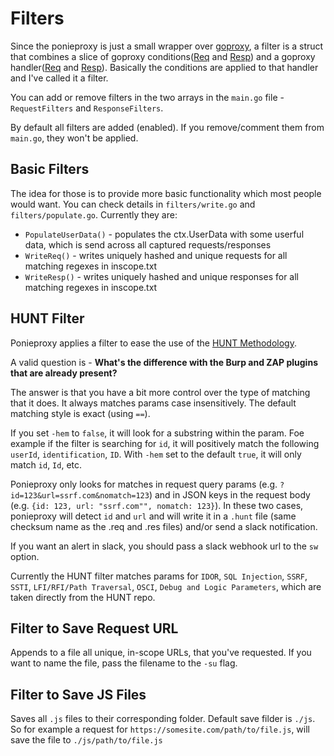 # Filters
Since the ponieproxy is just a small wrapper over [goproxy](https://github.com/elazarl/goproxy), a filter is a struct that combines a slice of goproxy conditions([Req](https://godoc.org/gopkg.in/elazarl/goproxy.v1#ReqCondition) and [Resp](https://godoc.org/gopkg.in/elazarl/goproxy.v1#RespCondition)) and a goproxy handler([Req](https://godoc.org/gopkg.in/elazarl/goproxy.v1#FuncReqHandler) and [Resp](https://godoc.org/gopkg.in/elazarl/goproxy.v1#FuncRespHandler)). Basically the conditions are applied to that handler and I've called it a filter.

You can add or remove filters in the two arrays in the `main.go` file - `RequestFilters` and `ResponseFilters`.

By default all filters are added (enabled). If you remove/comment them from `main.go`, they won't be applied.

## Basic Filters
The idea for those is to provide more basic functionality which most people would want.
You can check details in `filters/write.go` and `filters/populate.go`. Currently they are:

- `PopulateUserData()` - populates the ctx.UserData with some userful data, which is send across all captured requests/responses
- `WriteReq()` - writes uniquely hashed and unique requests for all matching regexes in inscope.txt
- `WriteResp()` - writes uniquely hashed and unique responses for all matching regexes in inscope.txt

## HUNT Filter
Ponieproxy applies a filter to ease the use of the [HUNT Methodology](https://github.com/bugcrowd/HUNT).

A valid question is - **What's the difference with the Burp and ZAP plugins that are already present?**

The answer is that you have a bit more control over the type of matching that it does. It always matches params case insensitively. The default matching style is exact (using `==`). 

If you set `-hem` to `false`, it will look for a substring within the param. Foe example if the filter is searching for `id`, it will positively match the following `userId`, `identification`, `ID`. With `-hem` set to the default `true`, it will only match `id`, `Id`, etc.

Ponieproxy only looks for matches in request query params (e.g. `?id=123&url=ssrf.com&nomatch=123`) and in JSON keys in the request body (e.g. `{id: 123, url: "ssrf.com"", nomatch: 123}`). In these two cases, ponieproxy will detect `id` and `url` and will write it in a `.hunt` file (same checksum name as the .req and .res files) and/or send a slack notification.

If you want an alert in slack, you should pass a slack webhook url to the `sw` option.

Currently the HUNT filter matches params for `IDOR`, `SQL Injection`, `SSRF`, `SSTI`, `LFI/RFI/Path Traversal`, `OSCI`, `Debug and Logic Parameters`, which are taken directly from the HUNT repo.

## Filter to Save Request URL
Appends to a file all unique, in-scope URLs, that you've requested. If you want to name the file, pass the filename to the `-su` flag.

## Filter to Save JS Files
Saves all `.js` files to their corresponding folder. Default save filder is `./js`. So for example a request for `https://somesite.com/path/to/file.js`, will save the file to `./js/path/to/file.js`
